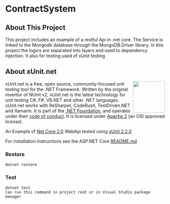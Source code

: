 # ContractSystem

## About This Project

This project includes an example of a restful Api in .net core. The Service is linked to the Mongodb database through the MongoDB.Driver library. 
In this project the logics are separated into layers and used to dependency injection.
It also for testing used of xUnit testing

## About xUnit.net

[<img align="right" width="100px" src="https://dotnetfoundation.org/img/logo_big.svg" />](https://dotnetfoundation.org/projects?searchquery=xunit&type=project)

xUnit.net is a free, open source, community-focused unit testing tool for the .NET Framework. Written by the original inventor of NUnit v2, xUnit.net is the latest technology for unit testing C#, F#, VB.NET and other .NET languages. xUnit.net works with ReSharper, CodeRush, TestDriven.NET and Xamarin. It is part of the [.NET Foundation](https://www.dotnetfoundation.org/), and operates under their [code of conduct](http://www.dotnetfoundation.org/code-of-conduct). It is licensed under [Apache 2](https://opensource.org/licenses/Apache-2.0) (an OSI approved license).

An Example of [Net Core 2.0](https://github.com/dotnet/core) WebApi tested using [xUnit 2.2.0](https://github.com/xunit/xunit)

For installation instructions see the ASP.NET Core [README.md](https://github.com/aspnet/Home)
 
### Restore
    dotnet restore
  
### Test
    dotnet test
    Can run this command in project root or in Visual Studio package manager
